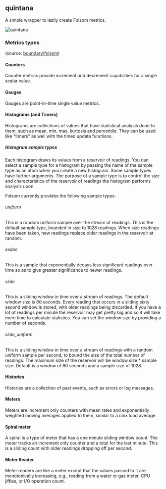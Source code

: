 ## quintana

A simple wrapper to lazily create Folsom metrics.

![quintana](http://i.imgur.com/kyEAS9B.gif)

### Metrics types
(source: [boundary/folsom](https://github.com/boundary/folsom#metrics-api))

#### Counters
Counter metrics provide increment and decrement capabilities for a single scalar value.

#### Gauges
Gauges are point-in-time single value metrics.

#### Histograms (and Timers)
Histograms are collections of values that have statistical analysis done to them, such as mean, min, max, kurtosis and percentile. They can be used like "timers" as well with the timed update functions.

##### Histogram sample types
Each histogram draws its values from a reservoir of readings. You can select a sample type for a histogram by passing the name of the sample type as an atom when you create a new histogram. Some sample types have further arguments. The purpose of a sample type is to control the size and charecteristics of the reservoir of readings the histogram performs analysis upon.

Folsom currently provides the following sample types:

###### uniform
This is a random uniform sample over the stream of readings. This is the default sample type, bounded in size to 1028 readings. When size readings have been taken, new readings replace older readings in the reservoir at random.

###### exdec
This is a sample that exponentially decays less significant readings over time so as to give greater significance to newer readings.

###### slide
This is a sliding window in time over a stream of readings. The default window size is 60 seconds. Every reading that occurs in a sliding sixty second window is stored, with older readings being discarded. If you have a lot of readings per minute the reservoir may get pretty big and so it will take more time to calculate statistics. You can set the window size by providing a number of seconds.

###### slide_uniform
This is a sliding window in time over a stream of readings with a random uniform sample per second, to bound the size of the total number of readings. The maximum size of the reservoir will be  window size * sample size. Default is a window of 60 seconds and a sample size of 1028.

#### Histories
Histories are a collection of past events, such as errors or log messages.

#### Meters
Meters are increment only counters with mean rates and exponentially weighted moving averages applied to them, similar to a unix load average.

#### Spiral meter
A spiral is a type of meter that has a one minute sliding window count. The meter tracks an increment only counter and a total for the last minute. This is a sliding count with older readings dropping off per second.

#### Meter Reader
Meter readers are like a meter except that the values passed to it are monotonically increasing, e.g., reading from a water or gas meter, CPU jiffies, or I/O operation count.
